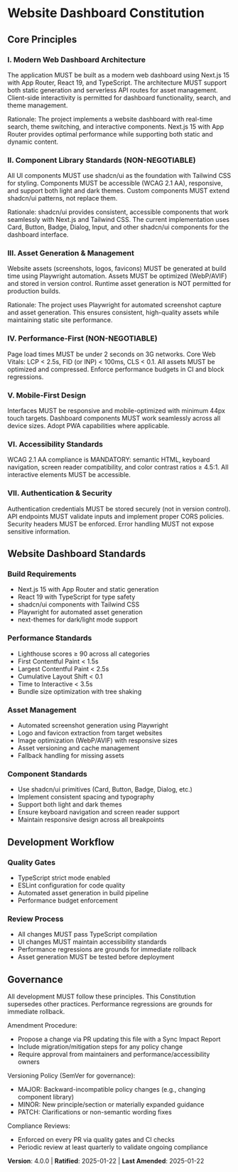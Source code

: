 <!--
Sync Impact Report:
Version change: 3.0.0 → 4.0.0
Modified principles: None
Added sections: None
Removed sections: All testing-related content and requirements
Templates requiring updates: ✅ .specify/templates/plan-template.md, ✅ .specify/templates/spec-template.md, ✅ .specify/templates/tasks-template.md
Follow-up TODOs: None
-->

# Website Dashboard Constitution

## Core Principles

### I. Modern Web Dashboard Architecture
The application MUST be built as a modern web dashboard using Next.js 15 with App Router, React 19, and TypeScript. The architecture MUST support both static generation and serverless API routes for asset management. Client-side interactivity is permitted for dashboard functionality, search, and theme management.

Rationale: The project implements a website dashboard with real-time search, theme switching, and interactive components. Next.js 15 with App Router provides optimal performance while supporting both static and dynamic content.

### II. Component Library Standards (NON-NEGOTIABLE)
All UI components MUST use shadcn/ui as the foundation with Tailwind CSS for styling. Components MUST be accessible (WCAG 2.1 AA), responsive, and support both light and dark themes. Custom components MUST extend shadcn/ui patterns, not replace them.

Rationale: shadcn/ui provides consistent, accessible components that work seamlessly with Next.js and Tailwind CSS. The current implementation uses Card, Button, Badge, Dialog, Input, and other shadcn/ui components for the dashboard interface.

### III. Asset Generation & Management
Website assets (screenshots, logos, favicons) MUST be generated at build time using Playwright automation. Assets MUST be optimized (WebP/AVIF) and stored in version control. Runtime asset generation is NOT permitted for production builds.

Rationale: The project uses Playwright for automated screenshot capture and asset generation. This ensures consistent, high-quality assets while maintaining static site performance.

### IV. Performance-First (NON-NEGOTIABLE)
Page load times MUST be under 2 seconds on 3G networks. Core Web Vitals: LCP < 2.5s, FID (or INP) < 100ms, CLS < 0.1. All assets MUST be optimized and compressed. Enforce performance budgets in CI and block regressions.

### V. Mobile-First Design
Interfaces MUST be responsive and mobile-optimized with minimum 44px touch targets. Dashboard components MUST work seamlessly across all device sizes. Adopt PWA capabilities where applicable.

### VI. Accessibility Standards
WCAG 2.1 AA compliance is MANDATORY: semantic HTML, keyboard navigation, screen reader compatibility, and color contrast ratios ≥ 4.5:1. All interactive elements MUST be accessible.

### VII. Authentication & Security
Authentication credentials MUST be stored securely (not in version control). API endpoints MUST validate inputs and implement proper CORS policies. Security headers MUST be enforced. Error handling MUST not expose sensitive information.

## Website Dashboard Standards

### Build Requirements
- Next.js 15 with App Router and static generation
- React 19 with TypeScript for type safety
- shadcn/ui components with Tailwind CSS
- Playwright for automated asset generation
- next-themes for dark/light mode support

### Performance Standards
- Lighthouse scores ≥ 90 across all categories
- First Contentful Paint < 1.5s
- Largest Contentful Paint < 2.5s
- Cumulative Layout Shift < 0.1
- Time to Interactive < 3.5s
- Bundle size optimization with tree shaking

### Asset Management
- Automated screenshot generation using Playwright
- Logo and favicon extraction from target websites
- Image optimization (WebP/AVIF) with responsive sizes
- Asset versioning and cache management
- Fallback handling for missing assets

### Component Standards
- Use shadcn/ui primitives (Card, Button, Badge, Dialog, etc.)
- Implement consistent spacing and typography
- Support both light and dark themes
- Ensure keyboard navigation and screen reader support
- Maintain responsive design across all breakpoints

## Development Workflow

### Quality Gates
- TypeScript strict mode enabled
- ESLint configuration for code quality
- Automated asset generation in build pipeline
- Performance budget enforcement

### Review Process
- All changes MUST pass TypeScript compilation
- UI changes MUST maintain accessibility standards
- Performance regressions are grounds for immediate rollback
- Asset generation MUST be tested before deployment

## Governance

All development MUST follow these principles. This Constitution supersedes other practices. Performance regressions are grounds for immediate rollback.

Amendment Procedure:
- Propose a change via PR updating this file with a Sync Impact Report
- Include migration/mitigation steps for any policy change
- Require approval from maintainers and performance/accessibility owners

Versioning Policy (SemVer for governance):
- MAJOR: Backward-incompatible policy changes (e.g., changing component library)
- MINOR: New principle/section or materially expanded guidance
- PATCH: Clarifications or non-semantic wording fixes

Compliance Reviews:
- Enforced on every PR via quality gates and CI checks
- Periodic review at least quarterly to validate ongoing compliance

**Version**: 4.0.0 | **Ratified**: 2025-01-22 | **Last Amended**: 2025-01-22
